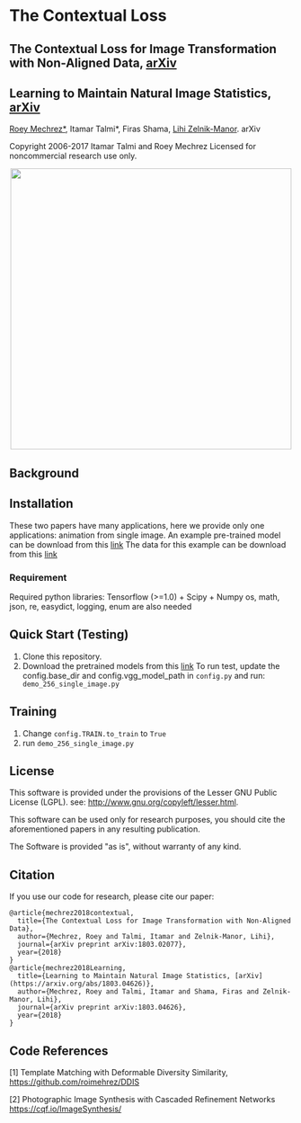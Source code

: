 # The Contextual Loss

## The Contextual Loss for Image Transformation with Non-Aligned Data, [arXiv](https://arxiv.org/abs/1803.02077)
## Learning to Maintain Natural Image Statistics, [arXiv](https://arxiv.org/abs/1803.04626)

[Roey Mechrez*](http://cgm.technion.ac.il/people/Roey/), Itamar Talmi*, Firas Shama, [Lihi Zelnik-Manor](http://lihi.eew.technion.ac.il/). arXiv

Copyright 2006-2017 Itamar Talmi and Roey Mechrez Licensed for noncommercial research use only.

<div align='center'>
  <img src='teaser.png' height="500px">
</div>

## Background

## Installation
These two papers have many applications, here we provide only one applications: animation from single image.
An example pre-trained model can be download from this [link](https://www.dropbox.com/s/37nz4hy7ai4pqxc/single_im_D32_42_1.0_DC42_1.0.zip?dl=0)
The data for this example can be download from this [link](https://www.dropbox.com/s/ggb6v6rv1a0212y/single.zip?dl=0)





### Requirement
Required python libraries: Tensorflow (>=1.0) + Scipy + Numpy
os, math, json, re, easydict, logging, enum are also needed


## Quick Start (Testing)
1. Clone this repository.
2. Download the pretrained models from this [link](https://www.dropbox.com/s/q3wjtaxr76cdx3t/imagenet-vgg-verydeep-19.mat?dl=0)
To run test, update the config.base_dir and config.vgg_model_path in ```config.py``` and run: ``` demo_256_single_image.py```
## Training
1. Change ```config.TRAIN.to_train``` to ```True```
2. run ``` demo_256_single_image.py ```


## License

   This software is provided under the provisions of the Lesser GNU Public License (LGPL). 
   see: http://www.gnu.org/copyleft/lesser.html.

   This software can be used only for research purposes, you should cite
   the aforementioned papers in any resulting publication.

   The Software is provided "as is", without warranty of any kind.
   
## Citation
If you use our code for research, please cite our paper:
```
@article{mechrez2018contextual,
  title={The Contextual Loss for Image Transformation with Non-Aligned Data},
  author={Mechrez, Roey and Talmi, Itamar and Zelnik-Manor, Lihi},
  journal={arXiv preprint arXiv:1803.02077},
  year={2018}
}
@article{mechrez2018Learning,
  title={Learning to Maintain Natural Image Statistics, [arXiv](https://arxiv.org/abs/1803.04626)},
  author={Mechrez, Roey and Talmi, Itamar and Shama, Firas and Zelnik-Manor, Lihi},
  journal={arXiv preprint arXiv:1803.04626},
  year={2018}
}
```

   
## Code References

[1] Template Matching with Deformable Diversity Similarity, https://github.com/roimehrez/DDIS

[2] Photographic Image Synthesis with Cascaded Refinement Networks https://cqf.io/ImageSynthesis/

